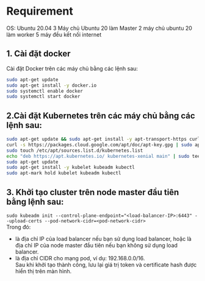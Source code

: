 # Requirement
OS: Ubuntu 20.04
3 Máy chủ Ubuntu 20 làm Master
2 máy chủ ubuntu 20 làm worker
5 máy đều kết nối internet
## 1. Cài đặt docker 
Cài đặt Docker trên các máy chủ bằng các lệnh sau:  
```sh
sudo apt-get update
sudo apt-get install -y docker.io
sudo systemctl enable docker
sudo systemctl start docker

```
## 2.Cài đặt Kubernetes trên các máy chủ bằng các lệnh sau:
```sh
sudo apt-get update && sudo apt-get install -y apt-transport-https curl
curl -s https://packages.cloud.google.com/apt/doc/apt-key.gpg | sudo apt-key add -
sudo touch /etc/apt/sources.list.d/kubernetes.list 
echo "deb https://apt.kubernetes.io/ kubernetes-xenial main" | sudo tee -a /etc/apt/sources.list.d/kubernetes.list 
sudo apt-get update 
sudo apt-get install -y kubelet kubeadm kubectl
sudo apt-mark hold kubelet kubeadm kubectl
```
## 3. Khởi tạo cluster trên node master đầu tiên bằng lệnh sau:
`sudo kubeadm init --control-plane-endpoint="<load-balancer-IP>:6443" --upload-certs --pod-network-cidr=<pod-network-cidr>`  
Trong đó:
- <load-balancer-IP> là địa chỉ IP của load balancer nếu bạn sử dụng load balancer, hoặc là địa chỉ IP của node master đầu tiên nếu bạn không sử dụng load balancer.  
- <pod-network-cidr> là địa chỉ CIDR cho mạng pod, ví dụ: 192.168.0.0/16.  
Sau khi khởi tạo thành công, lưu lại giá trị token và certificate hash được hiển thị trên màn hình.
## 

